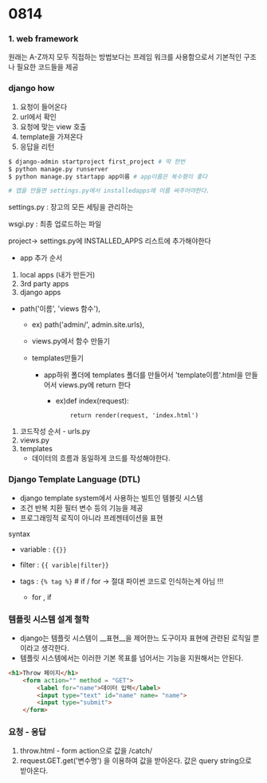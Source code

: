 # 0814

### 1. web framework

원래는 A-Z까지 모두 직접하는 방법보다는 프레임 워크를 사용함으로서 기본적인 구조나 필요한 코드들을 제공



### django how

1. 요청이 들어온다
2. url에서 확인
3. 요청에 맞는 view 호출 
4. template을 가져온다
5. 응답을 리턴

```bash
$ django-admin startproject first_project # 딱 한번
$ python manage.py runserver
$ python manage.py startapp app이름 # app이름은 복수형이 좋다

# 앱을 만들면 settings.py에서 installedapps에 이름 써주어야한다.
```

<project>

settings.py : 장고의 모든 세팅을 관리하는

wsgi.py : 최종 업로드하는 파일



<app>

project-> settings.py에 INSTALLED_APPS 리스트에 추가해야한다

- app 추가 순서

1. local apps (내가 만든거)
2.  3rd party apps
3.  django apps



<url>

- path('이름', 'views 함수'), 

  - ex) path('admin/', admin.site.urls),

  - views.py에서 함수 만들기

  - templates만들기

    - app하위 폴더에 templates 폴더를 만들어서 'template이름'.html을 만들어서 views.py에 return 한다

      - ex)def index(request):

          		return render(request, 'index.html')





1. 코드작성 순서 - urls.py
2. views.py
3. templates
   - 데이터의 흐름과 동일하게 코드를 작성해야한다.





### Django Template Language (DTL)

- django template system에서 사용하는 빌트인 템블릿 시스템
- 조건 반복 치환 필터 변수 등의 기능을 제공
- 프로그래밍적 로직이 아니라 프레젠테이션을 표현



syntax 

- variable : `{{}}`

- filter : `{{ varible|filter}}`
- tags :   `{% tag %}`  # if / for -> 절대 파이썬 코드로 인식하는게 아님 !!!
  - for , if 



### 템플릿 시스템 설계 철학

- django는 템플릿 시스템이 __표현__을 제어한느 도구이자 표현에 관련된 로직일 뿐이라고 생각한다.
- 템플릿 시스템에서는 이러한 기본 목표를 넘어서는 기능을 지원해서는 안된다.



```html
<h1>Throw 페이지</h1>
    <form action="" method = "GET">
        <label for="name">데이터 입력</label>
        <input type="text" id="name" name= "name">
        <input type="submit">
    </form>
```





### 요청 - 응답

1. throw.html - form action으로 값을  /catch/
2. request.GET.get('변수명') 을 이용하여 값을 받아온다.  값은 query string으로 받아온다.